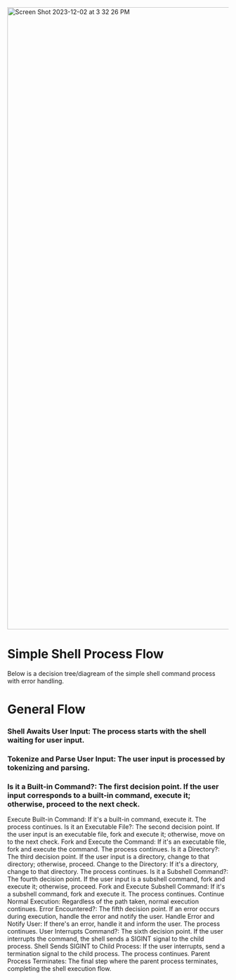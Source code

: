 <img width="1417" alt="Screen Shot 2023-12-02 at 3 32 26 PM" src="https://github.com/manningstinson/holbertonschool-simple_shell/assets/104523090/376d3a32-bbf8-479d-948e-017701f6a812">

# Simple Shell Process Flow
Below is a decision tree/diagream of the simple shell command process with error handling. 

# General Flow

### Shell Awaits User Input: The process starts with the shell waiting for user input. <br>

### Tokenize and Parse User Input: The user input is processed by tokenizing and parsing. <br>

### Is it a Built-in Command?: The first decision point. If the user input corresponds to a built-in command, execute it; otherwise, proceed to the next check. <br>

Execute Built-in Command: If it's a built-in command, execute it. The process continues.
Is it an Executable File?: The second decision point. If the user input is an executable file, fork and execute it; otherwise, move on to the next check.
Fork and Execute the Command: If it's an executable file, fork and execute the command. The process continues.
Is it a Directory?: The third decision point. If the user input is a directory, change to that directory; otherwise, proceed.
Change to the Directory: If it's a directory, change to that directory. The process continues.
Is it a Subshell Command?: The fourth decision point. If the user input is a subshell command, fork and execute it; otherwise, proceed.
Fork and Execute Subshell Command: If it's a subshell command, fork and execute it. The process continues.
Continue Normal Execution: Regardless of the path taken, normal execution continues.
Error Encountered?: The fifth decision point. If an error occurs during execution, handle the error and notify the user.
Handle Error and Notify User: If there's an error, handle it and inform the user. The process continues.
User Interrupts Command?: The sixth decision point. If the user interrupts the command, the shell sends a SIGINT signal to the child process.
Shell Sends SIGINT to Child Process: If the user interrupts, send a termination signal to the child process. The process continues.
Parent Process Terminates: The final step where the parent process terminates, completing the shell execution flow.
